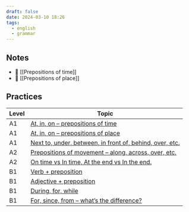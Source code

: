 ```yaml
---
draft: false
date: 2024-03-10 18:26
tags:
  - english
  - grammar
---
```


## Notes

- 📝 [[Prepositions of time]]
- 📝 [[Prepositions of place]]

## Practices

| Level | Topic                                                                                                                                             |
| ----- | ------------------------------------------------------------------------------------------------------------------------------------------------- |
| A1    | [At, in, on – prepositions of time](https://test-english.com/grammar-points/a1/at-in-on-prepositions-time/)                                       |
| A1    | [At, in, on – prepositions of place](https://test-english.com/grammar-points/a1/at-in-on-prepositions-of-place/)                                  |
| A1    | [Next to, under, between, in front of, behind, over, etc.](https://test-english.com/grammar-points/a1/next-to-under-between-in-front-behind-etc/) |
| A2    | [Prepositions of movement – along, across, over, etc.](https://test-english.com/grammar-points/a2/prepositions-of-movement/)                      |
| A2    | [On time vs In time, At the end vs In the end.](https://test-english.com/grammar-points/a2/on-time-vs-in-time-at-the-end-vs-in-the-end/)          |
| B1    | [Verb + preposition](https://test-english.com/grammar-points/b1/verb-preposition/)                                                                |
| B1    | [Adjective + preposition](https://test-english.com/grammar-points/b1/adjective-preposition/)                                                      |
| B1    | [During, for, while](https://test-english.com/grammar-points/b1/during-for-while/)                                                                |
| B1    | [For, since, from – what’s the difference?](https://test-english.com/grammar-points/b1/for-since-from-difference/)                                |